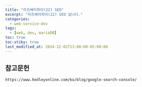 ```yaml
---
title: "라즈베리파이(22) SEO"
excerpt: "라즈베리파이(22) SEO 입니다."
categories:
  - web-service-dev
tags:
  - [web, dev, mariaDB]
toc: true
toc-stiky: true
last_modified_at: 2024-12-02T13:00:00-05:00:00
---
```


## 참고문헌
```
https://www.hedleyonline.com/ko/blog/google-search-console/
```

